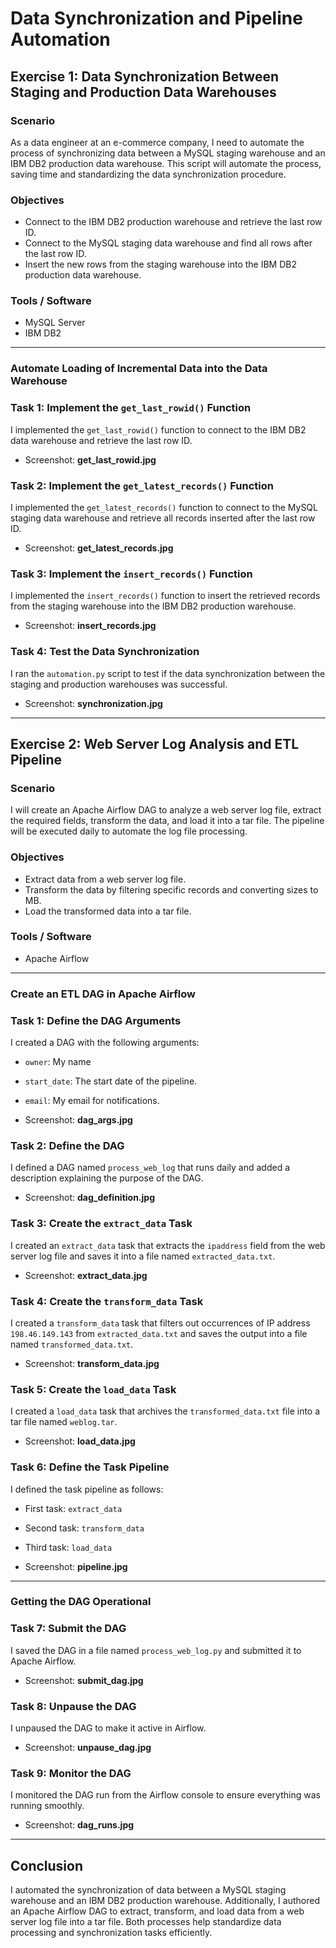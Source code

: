 # Data Synchronization and Pipeline Automation

## Exercise 1: Data Synchronization Between Staging and Production Data Warehouses

### Scenario
As a data engineer at an e-commerce company, I need to automate the process of synchronizing data between a MySQL staging warehouse and an IBM DB2 production data warehouse. This script will automate the process, saving time and standardizing the data synchronization procedure.

### Objectives
- Connect to the IBM DB2 production warehouse and retrieve the last row ID.
- Connect to the MySQL staging data warehouse and find all rows after the last row ID.
- Insert the new rows from the staging warehouse into the IBM DB2 production data warehouse.

### Tools / Software
- MySQL Server
- IBM DB2

---

### Automate Loading of Incremental Data into the Data Warehouse

### Task 1: Implement the `get_last_rowid()` Function
I implemented the `get_last_rowid()` function to connect to the IBM DB2 data warehouse and retrieve the last row ID.

- Screenshot: **get_last_rowid.jpg**

### Task 2: Implement the `get_latest_records()` Function
I implemented the `get_latest_records()` function to connect to the MySQL staging data warehouse and retrieve all records inserted after the last row ID.

- Screenshot: **get_latest_records.jpg**

### Task 3: Implement the `insert_records()` Function
I implemented the `insert_records()` function to insert the retrieved records from the staging warehouse into the IBM DB2 production warehouse.

- Screenshot: **insert_records.jpg**

### Task 4: Test the Data Synchronization
I ran the `automation.py` script to test if the data synchronization between the staging and production warehouses was successful.

- Screenshot: **synchronization.jpg**

---

## Exercise 2: Web Server Log Analysis and ETL Pipeline

### Scenario
I will create an Apache Airflow DAG to analyze a web server log file, extract the required fields, transform the data, and load it into a tar file. The pipeline will be executed daily to automate the log file processing.

### Objectives
- Extract data from a web server log file.
- Transform the data by filtering specific records and converting sizes to MB.
- Load the transformed data into a tar file.

### Tools / Software
- Apache Airflow

---

### Create an ETL DAG in Apache Airflow

### Task 1: Define the DAG Arguments
I created a DAG with the following arguments:
- `owner`: My name
- `start_date`: The start date of the pipeline.
- `email`: My email for notifications.

- Screenshot: **dag_args.jpg**

### Task 2: Define the DAG
I defined a DAG named `process_web_log` that runs daily and added a description explaining the purpose of the DAG.

- Screenshot: **dag_definition.jpg**

### Task 3: Create the `extract_data` Task
I created an `extract_data` task that extracts the `ipaddress` field from the web server log file and saves it into a file named `extracted_data.txt`.

- Screenshot: **extract_data.jpg**

### Task 4: Create the `transform_data` Task
I created a `transform_data` task that filters out occurrences of IP address `198.46.149.143` from `extracted_data.txt` and saves the output into a file named `transformed_data.txt`.

- Screenshot: **transform_data.jpg**

### Task 5: Create the `load_data` Task
I created a `load_data` task that archives the `transformed_data.txt` file into a tar file named `weblog.tar`.

- Screenshot: **load_data.jpg**

### Task 6: Define the Task Pipeline
I defined the task pipeline as follows:
- First task: `extract_data`
- Second task: `transform_data`
- Third task: `load_data`

- Screenshot: **pipeline.jpg**

---

### Getting the DAG Operational

### Task 7: Submit the DAG
I saved the DAG in a file named `process_web_log.py` and submitted it to Apache Airflow.

- Screenshot: **submit_dag.jpg**

### Task 8: Unpause the DAG
I unpaused the DAG to make it active in Airflow.

- Screenshot: **unpause_dag.jpg**

### Task 9: Monitor the DAG
I monitored the DAG run from the Airflow console to ensure everything was running smoothly.

- Screenshot: **dag_runs.jpg**

---

## Conclusion
I automated the synchronization of data between a MySQL staging warehouse and an IBM DB2 production warehouse. Additionally, I authored an Apache Airflow DAG to extract, transform, and load data from a web server log file into a tar file. Both processes help standardize data processing and synchronization tasks efficiently.
